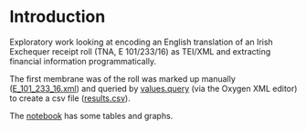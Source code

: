 # Introduction

Exploratory work looking at encoding an English translation of 
an Irish Exchequer receipt roll (TNA, E 101/233/16) as TEI/XML 
and extracting financial information programmatically.

The first membrane was of the roll was marked up manually 
([E_101_233_16.xml](E_101_233_16.xml)) 
and queried by [values.query](values.query) (via the Oxygen XML editor) to 
create a csv file ([results.csv](results.csv)).

The [notebook](overview.ipynb) has some tables and graphs.